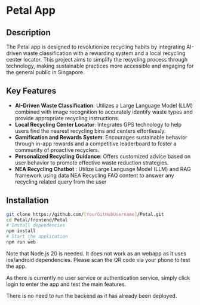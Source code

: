 # Petal App


## Description
The Petal app is designed to revolutionize recycling habits by integrating AI-driven waste classification with a rewarding system and a local recycling center locator. This project aims to simplify the recycling process through technology, making sustainable practices more accessible and engaging for the general public in Singapore.

## Key Features
- **AI-Driven Waste Classification**: Utilizes a Large Language Model (LLM) combined with image recognition to accurately identify waste types and provide appropriate recycling instructions.
- **Local Recycling Center Locator**: Integrates GPS technology to help users find the nearest recycling bins and centers effortlessly.
- **Gamification and Rewards System**: Encourages sustainable behavior through in-app rewards and a competitive leaderboard to foster a community of proactive recyclers.
- **Personalized Recycling Guidance**: Offers customized advice based on user behavior to promote effective waste reduction strategies.
- **NEA Recycling Chatbot** : Utilize Large Language Model (LLM) and RAG framework using data NEA Recycling FAQ content to answer any recycling related query from the user

## Installation

```bash
git clone https://github.com/[YourGitHubUsername]/Petal.git
cd Petal/frontend/Petal
# Install dependencies
npm install
# Start the application
npm run web
```

Note that Node.js 20 is needed. It does not work as an webapp as it uses ios/android dependencies. Please scan the QR code via your phone to test the app.

As there is currently no user service or authentication service, simply click login to enter the app and test the main features.

There is no need to run the backend as it has already been deployed. 
